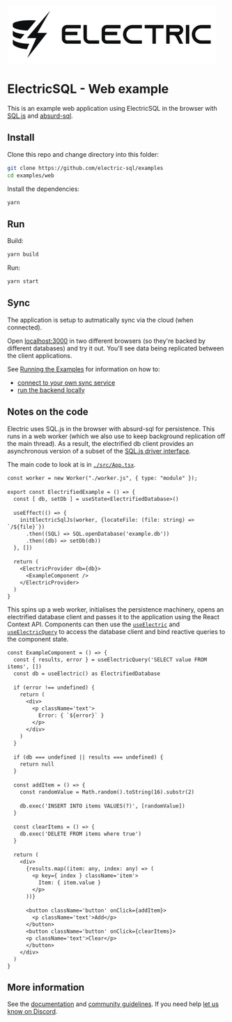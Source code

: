 <a href="https://electric-sql.com">
  <picture>
    <source media="(prefers-color-scheme: dark)"
        srcset="https://raw.githubusercontent.com/electric-sql/meta/main/identity/ElectricSQL-logo-light-trans.svg"
    />
    <source media="(prefers-color-scheme: light)"
        srcset="https://raw.githubusercontent.com/electric-sql/meta/main/identity/ElectricSQL-logo-black.svg"
    />
    <img alt="ElectricSQL logo"
        src="https://raw.githubusercontent.com/electric-sql/meta/main/identity/ElectricSQL-logo-black.svg"
    />
  </picture>
</a>

# ElectricSQL - Web example

This is an example web application using ElectricSQL in the browser with [SQL.js](https://sql.js.org) and [absurd-sql](https://github.com/jlongster/absurd-sql).

## Install

Clone this repo and change directory into this folder:

```sh
git clone https://github.com/electric-sql/examples
cd examples/web
```

Install the dependencies:

```sh
yarn
```

## Run

Build:

```sh
yarn build
```

Run:

```sh
yarn start
```

## Sync

The application is setup to autmatically sync via the cloud (when connected).

Open [localhost:3000](http://localhost:3000) in two different browsers (so they're backed by different databases) and try it out. You'll see data being replicated between the client applications.

See [Running the Examples](https://electric-sql.com/docs/overview/examples) for information on how to:

- [connect to your own sync service](https://electric-sql.com/docs/overview/examples#option-2--connect-to-your-own-sync-service)
- [run the backend locally](https://electric-sql.com/docs/overview/examples#option-3--run-the-backend-locally)

## Notes on the code

Electric uses SQL.js in the browser with absurd-sql for persistence. This runs in a web worker (which we also use to keep background replication off the main thread). As a result, the electrified db client provides an asynchronous version of a subset of the [SQL.js driver interface](https://sql.js.org/documentation).

The main code to look at is in [`./src/App.tsx`](./src/App.tsx).

```tsx
const worker = new Worker("./worker.js", { type: "module" });

export const ElectrifiedExample = () => {
  const [ db, setDb ] = useState<ElectrifiedDatabase>()

  useEffect(() => {
    initElectricSqlJs(worker, {locateFile: (file: string) => `/${file}`})
      .then((SQL) => SQL.openDatabase('example.db'))
      .then((db) => setDb(db))
  }, [])

  return (
    <ElectricProvider db={db}>
      <ExampleComponent />
    </ElectricProvider>
  )
}
```

This spins up a web worker, initialises the persistence machinery, opens an electrified database client and passes it to the application using the React Context API. Components can then use the [`useElectric`](https://electric-sql.com/docs/usage/frameworks#useelectric-hook) and [`useElectricQuery`](https://electric-sql.com/docs/usage/frameworks#useelectricquery-hook) to access the database client and bind reactive queries to the component state.

```tsx
const ExampleComponent = () => {
  const { results, error } = useElectricQuery('SELECT value FROM items', [])
  const db = useElectric() as ElectrifiedDatabase

  if (error !== undefined) {
    return (
      <div>
        <p className='text'>
          Error: { `${error}` }
        </p>
      </div>
    )
  }

  if (db === undefined || results === undefined) {
    return null
  }

  const addItem = () => {
    const randomValue = Math.random().toString(16).substr(2)

    db.exec('INSERT INTO items VALUES(?)', [randomValue])
  }

  const clearItems = () => {
    db.exec('DELETE FROM items where true')
  }

  return (
    <div>
      {results.map((item: any, index: any) => (
        <p key={ index } className='item'>
          Item: { item.value }
        </p>
      ))}

      <button className='button' onClick={addItem}>
        <p className='text'>Add</p>
      </button>
      <button className='button' onClick={clearItems}>
      <p className='text'>Clear</p>
      </button>
    </div>
  )
}
```

## More information

See the [documentation](https://electric-sql.com/docs) and [community guidelines](https://github.com/electric-sql/meta). If you need help [let us know on Discord](https://discord.gg/B7kHGwDcbj).
